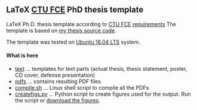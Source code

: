 ## LaTeX [CTU FCE](http://fsv.cvut.cz) PhD thesis template
LaTeX Ph.D. thesis template according to [CTU FCE](http://web.fsv.cvut.cz/) [requirements](http://www.fsv.cvut.cz/vvcen/podobadp.php)
The template is based on [my thesis source code](https://github.com/stranskyjan/phd-thesis).

The template was tested on [Ubuntu 16.04 LTS](http://www.ubuntu.com/) system.

#### What is here
- [text](text) ... templates for text parts (actual thesis, thesis statement, poster, CD cover, defense presentation)
- [pdfs](pdfs) ... contains resulting PDF files
- [compile.sh](compile.sh) ... Linux shell script to compile all the PDFs
- [createfigs.py](createfigs.py) ... Python script to create figures used for the output. Run the script or [download the figures](http://mech.fsv.cvut.cz/~stransky/phdthesistemplate/).
